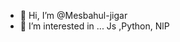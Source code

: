 - 👋 Hi, I’m @Mesbahul-jigar
- 👀 I’m interested in ... Js ,Python, NlP

<!---
Mesbahul-jigar/Mesbahul-jigar is a ✨ special ✨ repository because its `README.md` (this file) appears on your GitHub profile.
You can click the Preview link to take a look at your changes.
--->
